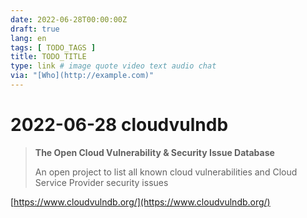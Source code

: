 ```yaml
---
date: 2022-06-28T00:00:00Z
draft: true
lang: en
tags: [ TODO_TAGS ]
title: TODO_TITLE
type: link # image quote video text audio chat
via: "[Who](http://example.com)"
---
```



# 2022-06-28 cloudvulndb


> **The Open Cloud Vulnerability & Security Issue Database**
> 
> An open project to list all known cloud vulnerabilities and Cloud Service Provider security issues

[https://www.cloudvulndb.org/](https://www.cloudvulndb.org/)

